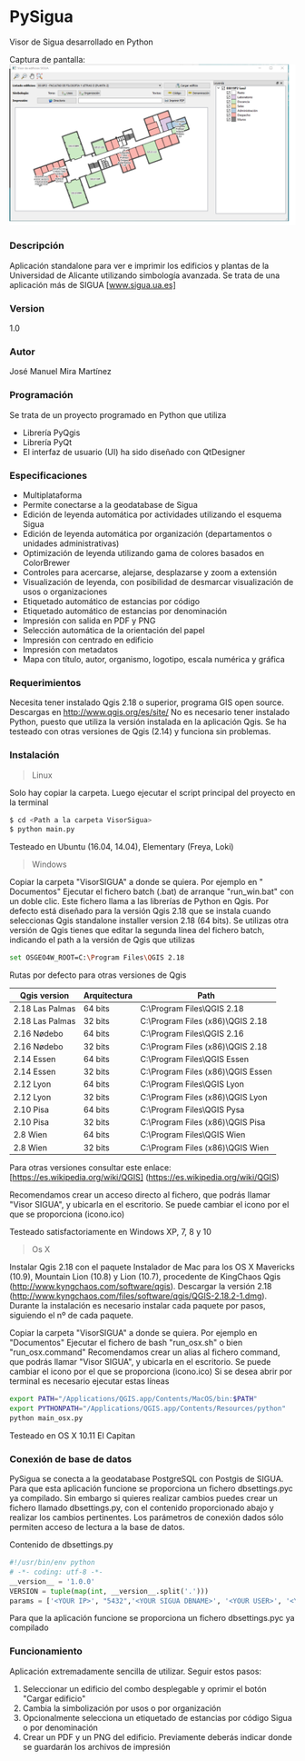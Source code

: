 # PySigua
Visor de Sigua desarrollado en Python

Captura de pantalla:
![alt text](https://github.com/josemamira/PySigua/raw/master/VisorSigua/doc/captura_sigua.png "Captura")
### Descripción
Aplicación standalone para ver e imprimir los edificios y plantas de la Universidad de Alicante  utilizando simbología avanzada. Se trata de una aplicación más de SIGUA [www.sigua.ua.es]

### Version
1.0

### Autor
José Manuel Mira Martínez

### Programación
Se trata de un proyecto programado en Python que utiliza
- Librería PyQgis
- Librería PyQt
- El interfaz de usuario (UI) ha sido diseñado con QtDesigner

### Especificaciones
-	Multiplataforma
-	Permite conectarse a la geodatabase de Sigua
-	Edición de leyenda automática por actividades utilizando el esquema Sigua
-	Edición de leyenda automática por organización (departamentos o unidades administrativas)
-	Optimización de leyenda utilizando gama de colores basados en ColorBrewer
-	Controles para acercarse, alejarse, desplazarse y zoom a extensión
-	Visualización de leyenda, con posibilidad de desmarcar visualización de usos o organizaciones
-	Etiquetado automático de estancias por código
-	Etiquetado automático de estancias por denominación
- Impresión con salida en PDF y PNG
-	Selección automática de la orientación del papel
-	Impresión con centrado en edificio
-	Impresión con metadatos
-	Mapa con título, autor, organismo, logotipo, escala numérica y gráfica


### Requerimientos
Necesita tener instalado Qgis 2.18 o superior, programa GIS open source. Descargas en http://www.qgis.org/es/site/
No es necesario tener instalado Python, puesto que utiliza la versión instalada en la aplicación Qgis. Se ha testeado con otras versiones de Qgis (2.14) y funciona sin problemas.

### Instalación
> Linux

Solo hay copiar la carpeta. Luego ejecutar el script principal del proyecto en la terminal
```sh
$ cd <Path a la carpeta VisorSigua>
$ python main.py
```
Testeado en Ubuntu (16.04, 14.04), Elementary (Freya, Loki)

> Windows

Copiar la carpeta "VisorSIGUA" a donde se quiera. Por ejemplo en " Documentos"
Ejecutar el fichero batch (.bat) de arranque "run_win.bat" con un doble clic.
Este fichero llama a las librerías de Python en Qgis. Por defecto está diseñado para la versión Qgis 2.18 que se instala cuando seleccionas Qgis standalone installer version 2.18 (64 bits). Se utilizas otra versión de Qgis tienes que editar la segunda línea del fichero batch, indicando el path a la versión de Qgis que utilizas
```sh
set OSGEO4W_ROOT=C:\Program Files\QGIS 2.18
```
Rutas por defecto para otras versiones de Qgis

| Qgis version | Arquitectura | Path |
| ------ | ------ | ------ |
| 2.18 Las Palmas  | 64 bits | C:\Program Files\QGIS 2.18 |
| 2.18 Las Palmas  | 32 bits | C:\Program Files (x86)\QGIS 2.18 |
| 2.16 Nødebo | 64 bits | C:\Program Files\QGIS 2.16 |
| 2.16 Nødebo | 32 bits | C:\Program Files (x86)\QGIS 2.18 |
| 2.14 Essen | 64 bits | C:\Program Files\QGIS Essen |
| 2.14 Essen | 32 bits | C:\Program Files (x86)\QGIS Essen |
| 2.12 Lyon | 64 bits | C:\Program Files\QGIS Lyon |
| 2.12 Lyon | 32 bits | C:\Program Files (x86)\QGIS Lyon |
| 2.10 Pisa | 64 bits | C:\Program Files\QGIS Pysa |
| 2.10 Pisa | 32 bits | C:\Program Files (x86)\QGIS Pisa |
| 2.8 Wien | 64 bits | C:\Program Files\QGIS Wien |
| 2.8 Wien | 32 bits | C:\Program Files (x86)\QGIS Wien |

Para otras versiones consultar este enlace: [https://es.wikipedia.org/wiki/QGIS] (https://es.wikipedia.org/wiki/QGIS)

Recomendamos crear un acceso directo al fichero, que podrás llamar "Visor SIGUA", y ubicarla en el escritorio. Se puede cambiar el icono por el que se proporciona (icono.ico)

Testeado satisfactoriamente en Windows XP, 7, 8 y 10

> Os X

Instalar Qgis 2.18 con el paquete Instalador de Mac para los OS X Mavericks (10.9), Mountain Lion (10.8) y Lion (10.7), procedente de KingChaos Qgis (http://www.kyngchaos.com/software/qgis). Descargar la 
versión 2.18 (http://www.kyngchaos.com/files/software/qgis/QGIS-2.18.2-1.dmg). Durante la instalación es necesario instalar cada paquete por pasos, siguiendo el nº de cada paquete. 

Copiar la carpeta "VisorSIGUA" a donde se quiera. Por ejemplo en "Documentos"
Ejecutar el fichero de bash "run_osx.sh" o bien "run_osx.command"
Recomendamos crear un alias al fichero command, que podrás llamar "Visor SIGUA", y ubicarla en el escritorio. Se puede cambiar el icono por el que se proporciona (icono.ico)
Si se desea abrir por terminal es necesario ejecutar estas líneas
```sh
export PATH="/Applications/QGIS.app/Contents/MacOS/bin:$PATH"
export PYTHONPATH="/Applications/QGIS.app/Contents/Resources/python"
python main_osx.py
```
Testeado en OS X 10.11 El Capitan

### Conexión de base de datos
PySigua se conecta a la geodatabase PostgreSQL con Postgis de SIGUA. Para que esta aplicación funcione se proporciona un fichero dbsettings.pyc ya compilado. Sin embargo si quieres realizar cambios puedes crear un fichero llamado dbsettings.py, con el contenido proporcionado abajo y realizar los cambios pertinentes.
Los parámetros de conexión dados sólo permiten acceso de lectura a la base de datos.

Contenido de dbsettings.py

```python
#!/usr/bin/env python
# -*- coding: utf-8 -*-
__version__ = '1.0.0'
VERSION = tuple(map(int, __version__.split('.')))
params = ['<YOUR IP>', "5432",'<YOUR SIGUA DBNAME>', '<YOUR USER>', '<YOUR PASSWORD>']

```
Para que la aplicación funcione se proporciona un fichero dbsettings.pyc ya compilado

### Funcionamiento
Aplicación extremadamente sencilla de utilizar. Seguir estos pasos:
1. Seleccionar un edificio del combo desplegable y oprimir el botón "Cargar edificio"
2. Cambia la simbolización por usos o por organización
3. Opcionalmente selecciona un etiquetado de estancias por código Sigua o por denominación
4. Crear un PDF y un PNG del edificio. Previamente deberás indicar donde se guardarán los archivos de impresión



